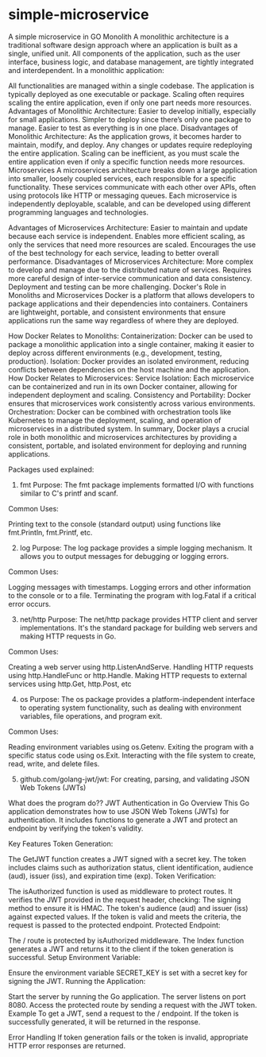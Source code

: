 # simple-microservice
A simple microservice in GO
Monolith
A monolithic architecture is a traditional software design approach where an application is built as a single, unified unit. All components of the application, such as the user interface, business logic, and database management, are tightly integrated and interdependent. In a monolithic application:

All functionalities are managed within a single codebase.
The application is typically deployed as one executable or package.
Scaling often requires scaling the entire application, even if only one part needs more resources.
Advantages of Monolithic Architecture:
Easier to develop initially, especially for small applications.
Simpler to deploy since there’s only one package to manage.
Easier to test as everything is in one place.
Disadvantages of Monolithic Architecture:
As the application grows, it becomes harder to maintain, modify, and deploy.
Any changes or updates require redeploying the entire application.
Scaling can be inefficient, as you must scale the entire application even if only a specific function needs more resources.
Microservices
A microservices architecture breaks down a large application into smaller, loosely coupled services, each responsible for a specific functionality. These services communicate with each other over APIs, often using protocols like HTTP or messaging queues. Each microservice is independently deployable, scalable, and can be developed using different programming languages and technologies.

Advantages of Microservices Architecture:
Easier to maintain and update because each service is independent.
Enables more efficient scaling, as only the services that need more resources are scaled.
Encourages the use of the best technology for each service, leading to better overall performance.
Disadvantages of Microservices Architecture:
More complex to develop and manage due to the distributed nature of services.
Requires more careful design of inter-service communication and data consistency.
Deployment and testing can be more challenging.
Docker's Role in Monoliths and Microservices
Docker is a platform that allows developers to package applications and their dependencies into containers. Containers are lightweight, portable, and consistent environments that ensure applications run the same way regardless of where they are deployed.

How Docker Relates to Monoliths:
Containerization: Docker can be used to package a monolithic application into a single container, making it easier to deploy across different environments (e.g., development, testing, production).
Isolation: Docker provides an isolated environment, reducing conflicts between dependencies on the host machine and the application.
How Docker Relates to Microservices:
Service Isolation: Each microservice can be containerized and run in its own Docker container, allowing for independent deployment and scaling.
Consistency and Portability: Docker ensures that microservices work consistently across various environments.
Orchestration: Docker can be combined with orchestration tools like Kubernetes to manage the deployment, scaling, and operation of microservices in a distributed system.
In summary, Docker plays a crucial role in both monolithic and microservices architectures by providing a consistent, portable, and isolated environment for deploying and running applications.

Packages used explained:
1. fmt
Purpose: The fmt package implements formatted I/O with functions similar to C's printf and scanf.

Common Uses:

Printing text to the console (standard output) using functions like fmt.Println, fmt.Printf, etc.

2. log
Purpose: The log package provides a simple logging mechanism. It allows you to output messages for debugging or logging errors.

Common Uses:

Logging messages with timestamps.
Logging errors and other information to the console or to a file.
Terminating the program with log.Fatal if a critical error occurs.

3. net/http
Purpose: The net/http package provides HTTP client and server implementations. It's the standard package for building web servers and making HTTP requests in Go.

Common Uses:

Creating a web server using http.ListenAndServe.
Handling HTTP requests using http.HandleFunc or http.Handle.
Making HTTP requests to external services using http.Get, http.Post, etc

4. os
Purpose: The os package provides a platform-independent interface to operating system functionality, such as dealing with environment variables, file operations, and program exit.

Common Uses:

Reading environment variables using os.Getenv.
Exiting the program with a specific status code using os.Exit.
Interacting with the file system to create, read, write, and delete files.

5. github.com/golang-jwt/jwt:
For creating, parsing, and validating JSON Web Tokens (JWTs)

What does the program do??
JWT Authentication in Go
Overview
This Go application demonstrates how to use JSON Web Tokens (JWTs) for authentication. It includes functions to generate a JWT and protect an endpoint by verifying the token's validity.

Key Features
Token Generation:

The GetJWT function creates a JWT signed with a secret key.
The token includes claims such as authorization status, client identification, audience (aud), issuer (iss), and expiration time (exp).
Token Verification:

The isAuthorized function is used as middleware to protect routes.
It verifies the JWT provided in the request header, checking:
The signing method to ensure it is HMAC.
The token's audience (aud) and issuer (iss) against expected values.
If the token is valid and meets the criteria, the request is passed to the protected endpoint.
Protected Endpoint:

The / route is protected by isAuthorized middleware.
The Index function generates a JWT and returns it to the client if the token generation is successful.
Setup
Environment Variable:

Ensure the environment variable SECRET_KEY is set with a secret key for signing the JWT.
Running the Application:

Start the server by running the Go application. The server listens on port 8080.
Access the protected route by sending a request with the JWT token.
Example
To get a JWT, send a request to the / endpoint. If the token is successfully generated, it will be returned in the response.

Error Handling
If token generation fails or the token is invalid, appropriate HTTP error responses are returned.


